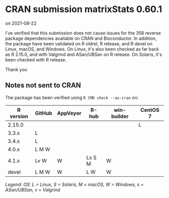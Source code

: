 # CRAN submission matrixStats 0.60.1

on 2021-08-22

I've verified that this submission does not cause issues for the 358 reverse package dependencies available on CRAN and Bioconductor. In addition, the package have been validated on R oldrel, R release, and R devel on Linux, macOS, and Windows. On Linux, it's also been checked as far back as R 2.15.0, and with Valgrind and ASan/UBSan on R release. On Solaris, it's been checked with R release.

Thank you


## Notes not sent to CRAN

The package has been verified using `R CMD check --as-cran` on:

| R version | GitHub  | AppVeyor | R-hub    | win-builder | CentOS 7  |
| --------- | ------- | -------- | -------- | ----------- | --------- |
| 2.15.0    |         |          |          |             | L         |
| 3.3.x     | L       |          |          |             |           |
| 3.4.x     | L       |          |          |             |           |
| 4.0.x     | L  M W  |          |          |             |           |
| 4.1.x     | Lv   W  | W        | Ls S M   | W           |           |
| devel     | L  M W  | W        | L      W | W           |           |

_Legend: OS: L = Linux, S = Solaris, M = macOS, W = Windows, s = ASan/UBSan, v = Valgrind_

